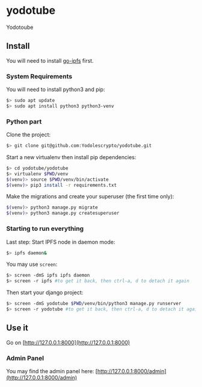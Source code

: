 # yodotube
Yodotoube

## Install

You will need to install [go-ipfs](https://github.com/ipfs/go-ipfs) first.

### System Requirements

You will need to install python3 and pip:

```bash
$> sudo apt update
$> sudo apt install python3 python3-venv
```

### Python part

Clone the project:

```bash
$> git clone git@github.com:Yodolescrypto/yodotube.git
```

Start a new virtualenv then install pip dependencies:

```bash
$> cd yodotube/yodotube
$> virtualenv $PWD/venv
$(venv)> source $PWD/venv/bin/activate
$(venv)> pip3 install -r requirements.txt
```

Make the migrations and create your superuser (the first time only):

```bash
$(venv)> python3 manage.py migrate
$(venv)> python3 manage.py createsuperuser
```

### Starting to run everything

Last step: Start IPFS node in daemon mode:

```bash
$> ipfs daemon&
```

You may use `screen`:

```bash
$> screen -dmS ipfs ipfs daemon
$> screen -r ipfs #to get it back, then ctrl-a, d to detach it again
```

Then start your django project:

```bash
$> screen -dmS yodotube $PWD/venv/bin/python3 manage.py runserver
$> screen -r yodotube #to get it back, then ctrl-a, d to detach it again
```

## Use it

Go on [http://127.0.0.1:8000](http://127.0.0.1:8000)

### Admin Panel

You may find the admin panel here: [http://127.0.0.1:8000/admin](http://127.0.0.1:8000/admin)
